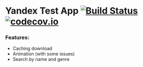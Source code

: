 Yandex Test App [![Build Status](https://travis-ci.org/iskhakovt/yandex-test.svg?branch=master)](https://travis-ci.org/iskhakovt/yandex-test) [![codecov.io](https://codecov.io/github/iskhakovt/yandex-test/coverage.svg?branch=master)](https://codecov.io/github/iskhakovt/yandex-test?branch=master)
===============

### Features:

* Caching download
* Animation (with some issues)
* Search by name and genre
